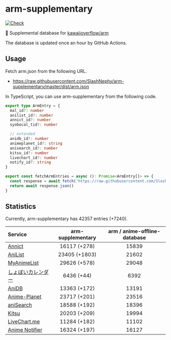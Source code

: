 # arm-supplementary

[![Check](https://github.com/SlashNephy/arm-supplementary/actions/workflows/check-node.yml/badge.svg)](https://github.com/SlashNephy/arm-supplementary/actions/workflows/check-node.yml)

💊 Supplemental database for [kawaiioverflow/arm](https://github.com/kawaiioverflow/arm)

The database is updated once an hour by GitHub Actions.

## Usage

Fetch arm.json from the following URL.

- https://raw.githubusercontent.com/SlashNephy/arm-supplementary/master/dist/arm.json

In TypeScript, you can use arm-supplementary from the following code.

```TypeScript
export type ArmEntry = {
  mal_id?: number
  anilist_id?: number
  annict_id?: number
  syobocal_tid?: number

  // extended
  anidb_id?: number
  animeplanet_id?: string
  anisearch_id?: number
  kitsu_id?: number
  livechart_id?: number
  notify_id?: string
}

export const fetchArmEntries = async (): Promise<ArmEntry[]> => {
  const response = await fetch('https://raw.githubusercontent.com/SlashNephy/arm-supplementary/master/dist/arm.json')
  return await response.json()
}
```

## Statistics

Currently, arm-supplementary has 42357 entries (+7240).

| Service                                     | arm-supplementary | arm / anime-offline-database |
| :------------------------------------------ | :---------------: | :--------------------------: |
| [Annict](https://annict.com)                |   16117 (+278)    |            15839             |
| [AniList](https://anilist.co)               |   23405 (+1803)   |            21602             |
| [MyAnimeList](https://myanimelist.net)      |   29626 (+578)    |            29048             |
| [しょぼいカレンダー](https://cal.syoboi.jp) |    6436 (+44)     |             6392             |
| [AniDB](https://anidb.net)                  |   13363 (+172)    |            13191             |
| [Anime-Planet](https://anime-planet.com)    |   23717 (+201)    |            23516             |
| [aniSearch](https://anisearch.com)          |   18588 (+192)    |            18396             |
| [Kitsu](https://kitsu.io)                   |   20203 (+209)    |            19994             |
| [LiveChart.me](https://livechart.me)        |   11284 (+182)    |            11102             |
| [Anime Notifier](https://notify.moe)        |   16324 (+197)    |            16127             |
